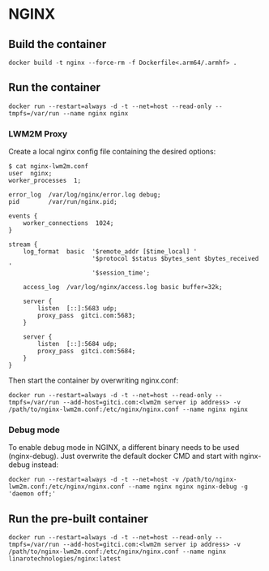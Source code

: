 # NGINX

## Build the container

```
docker build -t nginx --force-rm -f Dockerfile<.arm64/.armhf> .
```

## Run the container

```
docker run --restart=always -d -t --net=host --read-only --tmpfs=/var/run --name nginx nginx
```

### LWM2M Proxy

Create a local nginx config file containing the desired options:

```
$ cat nginx-lwm2m.conf
user  nginx;
worker_processes  1;

error_log  /var/log/nginx/error.log debug;
pid        /var/run/nginx.pid;

events {
    worker_connections  1024;
}

stream {
    log_format  basic  '$remote_addr [$time_local] '
                       '$protocol $status $bytes_sent $bytes_received '
                       '$session_time';

    access_log  /var/log/nginx/access.log basic buffer=32k;

    server {
        listen  [::]:5683 udp;
        proxy_pass  gitci.com:5683;
    }

    server {
        listen  [::]:5684 udp;
        proxy_pass  gitci.com:5684;
    }
}
```

Then start the container by overwriting nginx.conf:

```
docker run --restart=always -d -t --net=host --read-only --tmpfs=/var/run --add-host=gitci.com:<lwm2m server ip address> -v /path/to/nginx-lwm2m.conf:/etc/nginx/nginx.conf --name nginx nginx
```

### Debug mode

To enable debug mode in NGINX, a different binary needs to be used (nginx-debug). Just overwrite the default docker CMD and start with nginx-debug instead:

```
docker run --restart=always -d -t --net=host -v /path/to/nginx-lwm2m.conf:/etc/nginx/nginx.conf --name nginx nginx nginx-debug -g 'daemon off;'
```

## Run the pre-built container

```
docker run --restart=always -d -t --net=host --read-only --tmpfs=/var/run --add-host=gitci.com:<lwm2m server ip address> -v /path/to/nginx-lwm2m.conf:/etc/nginx/nginx.conf --name nginx linarotechnologies/nginx:latest
```
